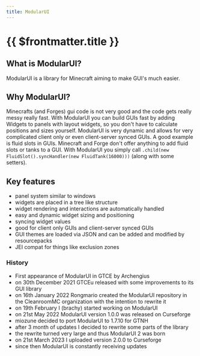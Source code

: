 ```yaml
---
title: ModularUI
---
```


# {{ $frontmatter.title }}

## What is ModularUI?

ModularUI is a library for Minecraft aiming to make GUI's much easier.

## Why ModularUI?

Minecrafts (and Forges) gui code is not very good and the code gets really messy really fast. With ModularUI you can build
GUIs fast by adding Widgets to panels with layout widgets, so you don't have to calculate positions and sizes yourself.
ModularUI is very dynamic and allows for very complicated client only or even client-server synced GUIs.
A good example is fluid slots in GUIs. Minecraft and Forge don't offer anything to add fluid slots or tanks to a GUI.
With ModularUI you simply call `.child(new FluidSlot().syncHandler(new FluidTank(16000)))` (along with some setters).

## Key features

- panel system similar to windows
- widgets are placed in a tree like structure
- widget rendering and interactions are automatically handled
- easy and dynamic widget sizing and positioning
- syncing widget values
- good for client only GUIs and client-server synced GUIs
- GUI themes are loaded via JSON and can be added and modified by resourcepacks
- JEI compat for things like exclusion zones

### History

- First appearance of ModularUI in GTCE by Archengius
- on 30th December 2021 GTCEu released with some improvements to its GUI library
- on 16th January 2022 Rongmario created the ModularUI repository in the CleanroomMC organization with the intention to rewrite it
- on 19th February I (brachy) started working on ModularUI
- on 21st May 2022 ModularUI version 1.0.0 was released on Curseforge
- miozune decided to port ModularUI to 1.7.10 for GTNH
- after 3 month of updates I decided to rewrite some parts of the library
- the rewrite turned very large and thus ModularUI 2 was born
- on 21st March 2023 I uploaded version 2.0.0 to Curseforge
- since then ModularUI is constantly receiving updates
